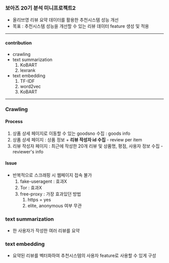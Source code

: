 ### 보아즈 20기 분석 미니프로젝트2
- 올리브영 리뷰 요약 데이터를 활용한 추천시스템 성능 개선
- 목표 : 추천시스템 성능을 개선할 수 있는 리뷰 데이터 feature 생성 및 적용
---------------------------------------------------------
#### contribution
- crawling
- text summarization
  1. KoBART
  2. lexrank
- text embedding
  1. TF-IDF
  2. word2vec
  3. KoBART
---------------------------------------------------------
### Crawling
#### Process
1. 상품 상세 페이지로 이동할 수 있는 goodsno 수집 : goods info
2. 상품 상세 페이지 : 상품 정보 + <b>리뷰 작성자 id 수집</b> - review per item
3. 리뷰 작성자 페이지 : 최근에 작성한 20개 리뷰 및 상품명, 평점, 사용자 정보 수집 - reviewer's info
#### Issue
- 반복적으로 스크래핑 시 웹페이지 접속 불가
  1. fake-useragent : 효과X
  2. Tor : 효과X
  3. free-proxy : 가장 효과있던 방법
     1. https = yes
     2. elite, anonymous 여부 무관

### text summarization
- 한 사용자가 작성한 여러 리뷰를 요약

### text embedding
- 요약된 리뷰를 벡터화하여 추천시스템의 사용자 feature로 사용할 수 있게 구성
